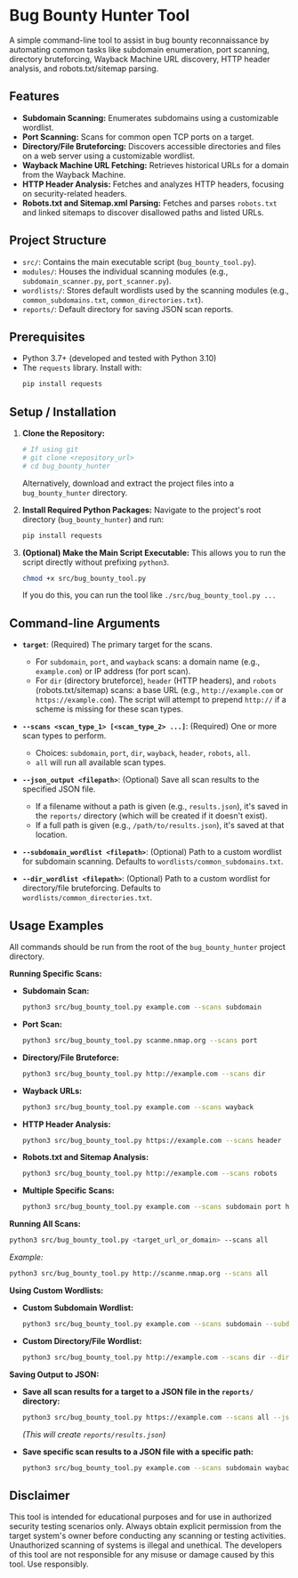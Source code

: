 # Bug Bounty Hunter Tool

A simple command-line tool to assist in bug bounty reconnaissance by automating common tasks like subdomain enumeration, port scanning, directory bruteforcing, Wayback Machine URL discovery, HTTP header analysis, and robots.txt/sitemap parsing.

## Features

*   **Subdomain Scanning:** Enumerates subdomains using a customizable wordlist.
*   **Port Scanning:** Scans for common open TCP ports on a target.
*   **Directory/File Bruteforcing:** Discovers accessible directories and files on a web server using a customizable wordlist.
*   **Wayback Machine URL Fetching:** Retrieves historical URLs for a domain from the Wayback Machine.
*   **HTTP Header Analysis:** Fetches and analyzes HTTP headers, focusing on security-related headers.
*   **Robots.txt and Sitemap.xml Parsing:** Fetches and parses `robots.txt` and linked sitemaps to discover disallowed paths and listed URLs.

## Project Structure

*   `src/`: Contains the main executable script (`bug_bounty_tool.py`).
*   `modules/`: Houses the individual scanning modules (e.g., `subdomain_scanner.py`, `port_scanner.py`).
*   `wordlists/`: Stores default wordlists used by the scanning modules (e.g., `common_subdomains.txt`, `common_directories.txt`).
*   `reports/`: Default directory for saving JSON scan reports.

## Prerequisites

*   Python 3.7+ (developed and tested with Python 3.10)
*   The `requests` library. Install with:
    ```bash
    pip install requests
    ```

## Setup / Installation

1.  **Clone the Repository:**
    ```bash
    # If using git
    # git clone <repository_url>
    # cd bug_bounty_hunter
    ```
    Alternatively, download and extract the project files into a `bug_bounty_hunter` directory.

2.  **Install Required Python Packages:**
    Navigate to the project's root directory (`bug_bounty_hunter`) and run:
    ```bash
    pip install requests
    ```

3.  **(Optional) Make the Main Script Executable:**
    This allows you to run the script directly without prefixing `python3`.
    ```bash
    chmod +x src/bug_bounty_tool.py
    ```
    If you do this, you can run the tool like `./src/bug_bounty_tool.py ...`

## Command-line Arguments

*   **`target`**: (Required) The primary target for the scans.
    *   For `subdomain`, `port`, and `wayback` scans: a domain name (e.g., `example.com`) or IP address (for port scan).
    *   For `dir` (directory bruteforce), `header` (HTTP headers), and `robots` (robots.txt/sitemap) scans: a base URL (e.g., `http://example.com` or `https://example.com`). The script will attempt to prepend `http://` if a scheme is missing for these scan types.

*   **`--scans <scan_type_1> [<scan_type_2> ...]`**: (Required) One or more scan types to perform.
    *   Choices: `subdomain`, `port`, `dir`, `wayback`, `header`, `robots`, `all`.
    *   `all` will run all available scan types.

*   **`--json_output <filepath>`**: (Optional) Save all scan results to the specified JSON file.
    *   If a filename without a path is given (e.g., `results.json`), it's saved in the `reports/` directory (which will be created if it doesn't exist).
    *   If a full path is given (e.g., `/path/to/results.json`), it's saved at that location.

*   **`--subdomain_wordlist <filepath>`**: (Optional) Path to a custom wordlist for subdomain scanning. Defaults to `wordlists/common_subdomains.txt`.

*   **`--dir_wordlist <filepath>`**: (Optional) Path to a custom wordlist for directory/file bruteforcing. Defaults to `wordlists/common_directories.txt`.

## Usage Examples

All commands should be run from the root of the `bug_bounty_hunter` project directory.

**Running Specific Scans:**

*   **Subdomain Scan:**
    ```bash
    python3 src/bug_bounty_tool.py example.com --scans subdomain
    ```
*   **Port Scan:**
    ```bash
    python3 src/bug_bounty_tool.py scanme.nmap.org --scans port
    ```
*   **Directory/File Bruteforce:**
    ```bash
    python3 src/bug_bounty_tool.py http://example.com --scans dir
    ```
*   **Wayback URLs:**
    ```bash
    python3 src/bug_bounty_tool.py example.com --scans wayback
    ```
*   **HTTP Header Analysis:**
    ```bash
    python3 src/bug_bounty_tool.py https://example.com --scans header
    ```
*   **Robots.txt and Sitemap Analysis:**
    ```bash
    python3 src/bug_bounty_tool.py http://example.com --scans robots
    ```
*   **Multiple Specific Scans:**
    ```bash
    python3 src/bug_bounty_tool.py example.com --scans subdomain port header
    ```

**Running All Scans:**

```bash
python3 src/bug_bounty_tool.py <target_url_or_domain> --scans all
```
*Example:*
```bash
python3 src/bug_bounty_tool.py http://scanme.nmap.org --scans all
```

**Using Custom Wordlists:**

*   **Custom Subdomain Wordlist:**
    ```bash
    python3 src/bug_bounty_tool.py example.com --scans subdomain --subdomain_wordlist path/to/your/subdomains.txt
    ```
*   **Custom Directory/File Wordlist:**
    ```bash
    python3 src/bug_bounty_tool.py http://example.com --scans dir --dir_wordlist path/to/your/directories.txt
    ```

**Saving Output to JSON:**

*   **Save all scan results for a target to a JSON file in the `reports/` directory:**
    ```bash
    python3 src/bug_bounty_tool.py https://example.com --scans all --json_output results.json
    ```
    *(This will create `reports/results.json`)*

*   **Save specific scan results to a JSON file with a specific path:**
    ```bash
    python3 src/bug_bounty_tool.py example.com --scans subdomain wayback --json_output /tmp/sub_wayback_results.json
    ```

## Disclaimer

This tool is intended for educational purposes and for use in authorized security testing scenarios only. Always obtain explicit permission from the target system's owner before conducting any scanning or testing activities. Unauthorized scanning of systems is illegal and unethical. The developers of this tool are not responsible for any misuse or damage caused by this tool. Use responsibly.
